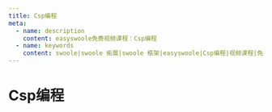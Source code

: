```yaml
---
title: Csp编程
meta:
  - name: description
    content: easyswoole免费视频课程：Csp编程
  - name: keywords
    content: swoole|swoole 拓展|swoole 框架|easyswoole|Csp编程|视频课程|免费教程
---
```

# Csp编程
<script type="text/javascript" src="/Js/Ckplayer/ckplayer.js"></script>
<div class="video" style="width: 50rem;height: 30rem;"></div>
<script type="text/javascript">
    var videoObject = {
    		container: '.video',
    		variable: 'player',
    		video:'http://video-oss.easyswoole.com/%E5%85%A5%E9%97%A8%E6%95%99%E7%A8%8B1/%E5%85%A5%E9%97%A8csp.mp4'
    	};
    var player=new ckplayer(videoObject);
</script>


